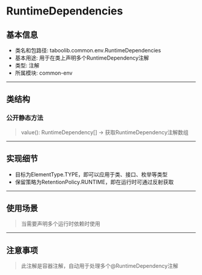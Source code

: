 # RuntimeDependencies  
## 基本信息  
- 类名和包路径: taboolib.common.env.RuntimeDependencies  
- 基本用途: 用于在类上声明多个RuntimeDependency注解  
- 类型: 注解  
- 所属模块: common-env  
---
## 类结构  
### 公开静态方法  
> value(): RuntimeDependency[] -> 获取RuntimeDependency注解数组  
---
## 实现细节  
- 目标为ElementType.TYPE，即可以应用于类、接口、枚举等类型  
- 保留策略为RetentionPolicy.RUNTIME，即在运行时可通过反射获取  
---
## 使用场景  
> 当需要声明多个运行时依赖时使用  
---
## 注意事项  
> 此注解是容器注解，自动用于处理多个@RuntimeDependency注解